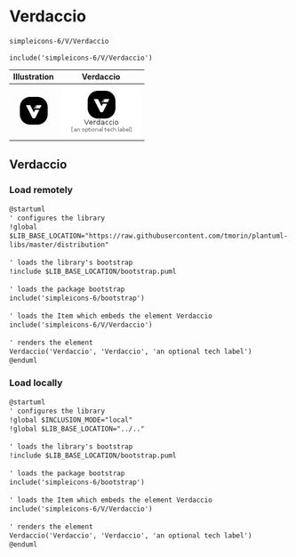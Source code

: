# Verdaccio


```text
simpleicons-6/V/Verdaccio
```

```text
include('simpleicons-6/V/Verdaccio')
```



| Illustration | Verdaccio |
| :---: | :---: |
| ![illustration for Illustration](../../simpleicons-6/V/Verdaccio.png) | ![illustration for Verdaccio](../../simpleicons-6/V/Verdaccio.Local.png) |




## Verdaccio

### Load remotely
```plantuml
@startuml
' configures the library
!global $LIB_BASE_LOCATION="https://raw.githubusercontent.com/tmorin/plantuml-libs/master/distribution"

' loads the library's bootstrap
!include $LIB_BASE_LOCATION/bootstrap.puml

' loads the package bootstrap
include('simpleicons-6/bootstrap')

' loads the Item which embeds the element Verdaccio
include('simpleicons-6/V/Verdaccio')

' renders the element
Verdaccio('Verdaccio', 'Verdaccio', 'an optional tech label')
@enduml
```

### Load locally
```plantuml
@startuml
' configures the library
!global $INCLUSION_MODE="local"
!global $LIB_BASE_LOCATION="../.."

' loads the library's bootstrap
!include $LIB_BASE_LOCATION/bootstrap.puml

' loads the package bootstrap
include('simpleicons-6/bootstrap')

' loads the Item which embeds the element Verdaccio
include('simpleicons-6/V/Verdaccio')

' renders the element
Verdaccio('Verdaccio', 'Verdaccio', 'an optional tech label')
@enduml
```

